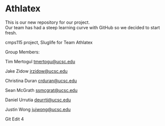# Athlatex
This is our new repository for our project.  
Our team has had a steep learning curve with GitHub so
we decided to start fresh.

cmps115 project, Sluglife for Team Athlatex

Group Members:

Tim Mertogul tmertogu@ucsc.edu

Jake Zidow jrzidow@ucsc.edu

Christina Duran crduran@ucsc.edu

Sean McGrath ssmcgrat@ucsc.edu

Daniel Urrutia deurrti@ucsc.edu

Justin Wong jujwong@ucsc.edu

Git Edit 4

